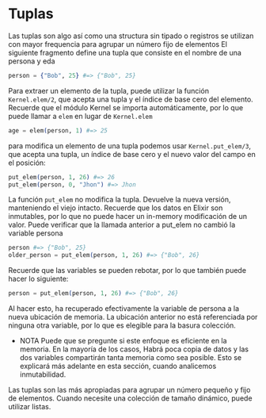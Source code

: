 # Tuplas

Las tuplas son algo así como una structura sin tipado o registros
se utilizan con mayor frequencia para agrupar un número fijo de elementos
El siguiente fragmento define una tupla
que consiste en el nombre de una persona y eda

```elixir
person = {"Bob", 25} #=> {"Bob", 25}
```

Para extraer un elemento de la tupla, puede utilizar la función `Kernel.elem/2`, que
acepta una tupla y el índice de base cero del elemento. Recuerde que el módulo Kernel se importa automáticamente, por lo que puede llamar a `elem` en lugar de `Kernel.elem`


```elixir
age = elem(person, 1) #=> 25
```

para modifica un elemento de una tupla podemos usar `Kernel.put_elem/3`, que acepta una tupla, un índice de base cero y el nuevo valor del campo en el
posición:

```elixir
put_elem(person, 1, 26) #=> 26
put_elem(person, 0, "Jhon") #=> Jhon
```
La función `put_elem` no modifica la tupla. Devuelve la nueva versión, manteniendo
el viejo intacto. Recuerde que los datos en Elixir son inmutables, por lo que no puede hacer un in-memory
modificación de un valor. Puede verificar que la llamada anterior a put_elem no cambió
la variable persona

```elixir
person #=> {"Bob", 25}
older_person = put_elem(person, 1, 26) #=> {"Bob", 26}
```

Recuerde que las variables se pueden rebotar, por lo que también puede hacer lo siguiente:

```elixir
person = put_elem(person, 1, 26) #=> {"Bob", 26}
```


Al hacer esto, ha recuperado efectivamente la variable de persona a la nueva ubicación de memoria. La ubicación anterior no está referenciada por ninguna otra variable, por lo que es elegible para la basura
colección.

- NOTA Puede que se pregunte si este enfoque es eficiente en la memoria. En la mayoría de los casos,
Habrá poca copia de datos y las dos variables compartirán tanta memoria como sea posible. Esto se explicará más adelante en esta sección, cuando analicemos
inmutabilidad.

Las tuplas son las más apropiadas para agrupar un número pequeño y fijo de elementos.
Cuando necesite una colección de tamaño dinámico, puede utilizar listas.

